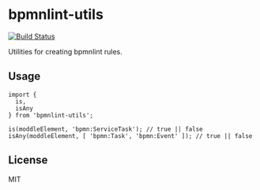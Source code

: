 # bpmnlint-utils

[![Build Status](https://travis-ci.org/bpmn-io/bpmnlint-utils.svg?branch=master)](https://travis-ci.org/bpmn-io/bpmnlint-utils)

Utilities for creating bpmnlint rules.


## Usage

```
import {
  is,
  isAny
} from 'bpmnlint-utils';

is(moddleElement, 'bpmn:ServiceTask'); // true || false
isAny(moddleElement, [ 'bpmn:Task', 'bpmn:Event' ]); // true || false
```


## License

MIT
